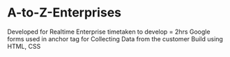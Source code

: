 # A-to-Z-Enterprises
Developed for Realtime Enterprise 
timetaken to develop = 2hrs
Google forms used in anchor tag for Collecting Data from the customer
Build using HTML, CSS
